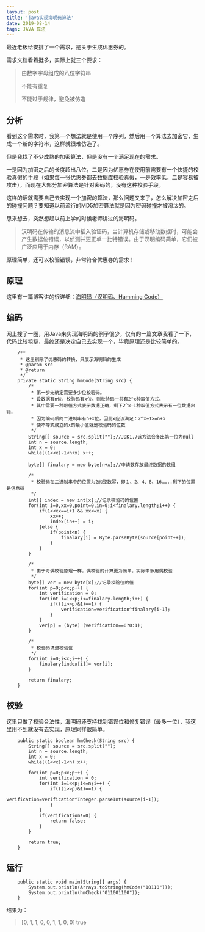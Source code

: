 ```yaml
---
layout: post
title: 'java实现海明码算法'
date: 2019-08-14
tags: JAVA 算法
---
```


最近老板给安排了一个需求，是关于生成优惠券的。

需求文档看着挺多，实际上就三个要求：

> 由数字字母组成的八位字符串
>
> 不能有重复
>
> 不能过于规律，避免被仿造

## 分析

看到这个需求时，我第一个想法就是使用一个序列，然后用一个算法去加密它，生成一个新的字符串，这样就很难仿造了。

但是我找了不少成熟的加密算法，但是没有一个满足现在的需求。

一是因为加密之后的长度超出八位，二是因为优惠券在使用前需要有一个快捷的校验真假的手段（如果每一张优惠券都去数据库校验真假，一是效率低，二是容易被攻击），而现在大部分加密算法是针对密码的，没有这种校验手段。

这样的话就需要自己去实现一个加密的算法，那么问题又来了，怎么解决加密之后的碰撞问题？要知道以前流行的MD5加密算法就是因为密码碰撞才被淘汰的。

思来想去，突然想起以前上学的时候老师讲过的海明码。

> 汉明码在传输的消息流中插入验证码，当计算机存储或移动数据时，可能会产生数据位错误，以侦测并更正单一比特错误。由于汉明编码简单，它们被广泛应用于内存（RAM）。

原理简单，还可以校验错误，非常符合优惠券的需求！

## 原理

这里有一篇博客讲的很详细：[海明码（汉明码、Hamming Code）](https://blog.csdn.net/Never_Satisfied/article/details/81988928)

## 编码

网上搜了一圈，用Java来实现海明码的例子很少，仅有的一篇文章我看了一下，代码比较粗糙，最终还是决定自己去实现一个，毕竟原理还是比较简单的。

```
	/**
	 * 这里剔除了优惠码的转换，只展示海明码的生成
	 * @param src
	 * @return
	 */
	private static String hmCode(String src) {
		/*
		 * 第一步先确定需要多少位校验码。 
		 * 设数据有n位，校验码有x位。则校验码一共有2^x种取值方式。
		 * 其中需要一种取值方式表示数据正确，剩下2^x−1种取值方式表示有一位数据出错。
		 * 因为编码后的二进制串有n+x位，因此x应该满足：2^x−1>=n+x
		 * 使不等式成立的x的最小值就是校验码的位数
		 */
		String[] source = src.split("");//JDK1.7该方法会多出第一位为null
		int n = source.length;
		int x = 0;
		while((1<<x)-1<n+x) x++;
		
		byte[] finalary = new byte[n+x];//申请数存放最终数据的数组
		
		/*
		 * 校验码在二进制串中的位置为2的整数幂，即１、2、4、8、16……..剩下的位置是信息码
		 */
		int[] index = new int[x];//记录校验码的位置
		for(int i=0,xx=0,point=0,in=0;i<finalary.length;i++) {
			if(1<<xx==i+1 && xx<=x) {
				xx++;
				index[in++] = i;
			}else {
				if(point<n) {
					finalary[i] = Byte.parseByte(source[point++]);
				}
			}
		}
		
		/*
		 * 由于奇偶校验原理一样，偶校验的计算更为简单，实际中多用偶校验
		 */
		byte[] ver = new byte[x];//记录校验位的值
		for(int p=0;p<x;p++) {
			int verification = 0;
			for(int i=1<<p;i<=finalary.length;i++) {
				if(((i>>p)&1)==1) {
					verification=verification^finalary[i-1];
				}
			}
			ver[p] = (byte) (verification==0?0:1);
		}
		
		/*
		 * 校验码填进校验位
		 */
		for(int i=0;i<x;i++) {
			finalary[index[i]]= ver[i];
		}
		
		return finalary;
	}
```

## 校验
这里只做了校验合法性，海明码还支持找到错误位和修复错误（最多一位），我这里用不到就没有去实现，原理同样很简单。

```
	public static boolean hmCheck(String src) {
		String[] source = src.split("");
		int n = source.length;
		int x = 0;
		while((1<<x)-1<n) x++;
		
		for(int p=0;p<x;p++) {
			int verification = 0;
			for(int i=1<<p;i<=n;i++) {
				if(((i>>p)&1)==1) {
					verification=verification^Integer.parseInt(source[i-1]);
				}
			}
			if(verification!=0) {
				return false;
			}
		}
		
		return true;
	}
```

## 运行

```
	public static void main(String[] args) {	
		System.out.println(Arrays.toString(hmCode("10110")));
		System.out.println(hmCheck("011001100"));
	}
```

结果为：

>[0, 1, 1, 0, 0, 1, 1, 0, 0]
>true